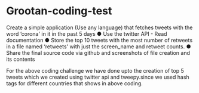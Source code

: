 # Grootan-coding-test
Create a simple application (Use any language) that fetches tweets
with the word ‘corona' in it in the past 5 days
● Use the twitter API - Read documentation
● Store the top 10 tweets with the most number of retweets in a file
named ‘retweets' with just the screen_name and retweet counts.
● Share the final source code via github and screenshots of file creation
and its contents

For the above coding challenge we have done upto the creation of top 5 tweets which we created using twitter api and tweepy.since we used hash tags for different countries that shows in above coding.
